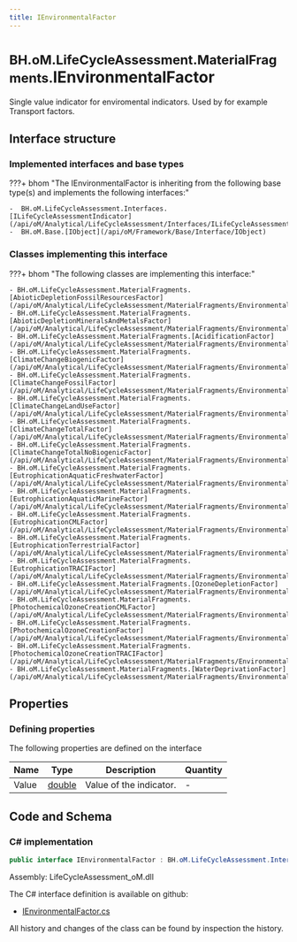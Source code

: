 ```yaml
---
title: IEnvironmentalFactor
---
```


# <small>BH.oM.LifeCycleAssessment.MaterialFragments.</small>**IEnvironmentalFactor**

Single value indicator for enviromental indicators. Used by for example Transport factors.

## Interface structure

### Implemented interfaces and base types

???+ bhom "The IEnvironmentalFactor is inheriting from the following base type(s) and implements the following interfaces:"

    -  BH.oM.LifeCycleAssessment.Interfaces.[ILifeCycleAssessmentIndicator](/api/oM/Analytical/LifeCycleAssessment/Interfaces/ILifeCycleAssessmentIndicator)
    -  BH.oM.Base.[IObject](/api/oM/Framework/Base/Interface/IObject)


### Classes implementing this interface

???+ bhom "The following classes are implementing this interface:"

    - BH.oM.LifeCycleAssessment.MaterialFragments.[AbioticDepletionFossilResourcesFactor](/api/oM/Analytical/LifeCycleAssessment/MaterialFragments/EnvironmentalFactors/AbioticDepletionFossilResourcesFactor)
    - BH.oM.LifeCycleAssessment.MaterialFragments.[AbioticDepletionMineralsAndMetalsFactor](/api/oM/Analytical/LifeCycleAssessment/MaterialFragments/EnvironmentalFactors/AbioticDepletionMineralsAndMetalsFactor)
    - BH.oM.LifeCycleAssessment.MaterialFragments.[AcidificationFactor](/api/oM/Analytical/LifeCycleAssessment/MaterialFragments/EnvironmentalFactors/AcidificationFactor)
    - BH.oM.LifeCycleAssessment.MaterialFragments.[ClimateChangeBiogenicFactor](/api/oM/Analytical/LifeCycleAssessment/MaterialFragments/EnvironmentalFactors/ClimateChangeBiogenicFactor)
    - BH.oM.LifeCycleAssessment.MaterialFragments.[ClimateChangeFossilFactor](/api/oM/Analytical/LifeCycleAssessment/MaterialFragments/EnvironmentalFactors/ClimateChangeFossilFactor)
    - BH.oM.LifeCycleAssessment.MaterialFragments.[ClimateChangeLandUseFactor](/api/oM/Analytical/LifeCycleAssessment/MaterialFragments/EnvironmentalFactors/ClimateChangeLandUseFactor)
    - BH.oM.LifeCycleAssessment.MaterialFragments.[ClimateChangeTotalFactor](/api/oM/Analytical/LifeCycleAssessment/MaterialFragments/EnvironmentalFactors/ClimateChangeTotalFactor)
    - BH.oM.LifeCycleAssessment.MaterialFragments.[ClimateChangeTotalNoBiogenicFactor](/api/oM/Analytical/LifeCycleAssessment/MaterialFragments/EnvironmentalFactors/ClimateChangeTotalNoBiogenicFactor)
    - BH.oM.LifeCycleAssessment.MaterialFragments.[EutrophicationAquaticFreshwaterFactor](/api/oM/Analytical/LifeCycleAssessment/MaterialFragments/EnvironmentalFactors/EutrophicationAquaticFreshwaterFactor)
    - BH.oM.LifeCycleAssessment.MaterialFragments.[EutrophicationAquaticMarineFactor](/api/oM/Analytical/LifeCycleAssessment/MaterialFragments/EnvironmentalFactors/EutrophicationAquaticMarineFactor)
    - BH.oM.LifeCycleAssessment.MaterialFragments.[EutrophicationCMLFactor](/api/oM/Analytical/LifeCycleAssessment/MaterialFragments/EnvironmentalFactors/EutrophicationCMLFactor)
    - BH.oM.LifeCycleAssessment.MaterialFragments.[EutrophicationTerrestrialFactor](/api/oM/Analytical/LifeCycleAssessment/MaterialFragments/EnvironmentalFactors/EutrophicationTerrestrialFactor)
    - BH.oM.LifeCycleAssessment.MaterialFragments.[EutrophicationTRACIFactor](/api/oM/Analytical/LifeCycleAssessment/MaterialFragments/EnvironmentalFactors/EutrophicationTRACIFactor)
    - BH.oM.LifeCycleAssessment.MaterialFragments.[OzoneDepletionFactor](/api/oM/Analytical/LifeCycleAssessment/MaterialFragments/EnvironmentalFactors/OzoneDepletionFactor)
    - BH.oM.LifeCycleAssessment.MaterialFragments.[PhotochemicalOzoneCreationCMLFactor](/api/oM/Analytical/LifeCycleAssessment/MaterialFragments/EnvironmentalFactors/PhotochemicalOzoneCreationCMLFactor)
    - BH.oM.LifeCycleAssessment.MaterialFragments.[PhotochemicalOzoneCreationFactor](/api/oM/Analytical/LifeCycleAssessment/MaterialFragments/EnvironmentalFactors/PhotochemicalOzoneCreationFactor)
    - BH.oM.LifeCycleAssessment.MaterialFragments.[PhotochemicalOzoneCreationTRACIFactor](/api/oM/Analytical/LifeCycleAssessment/MaterialFragments/EnvironmentalFactors/PhotochemicalOzoneCreationTRACIFactor)
    - BH.oM.LifeCycleAssessment.MaterialFragments.[WaterDeprivationFactor](/api/oM/Analytical/LifeCycleAssessment/MaterialFragments/EnvironmentalFactors/WaterDeprivationFactor)


## Properties



### Defining properties

The following properties are defined on the interface

| Name             | Type             | Description      | Quantity         |
|------------------|------------------|------------------|------------------|
| Value | [double](https://learn.microsoft.com/en-us/dotnet/api/System.Double?view=netstandard-2.0) | Value of the indicator. | - |


## Code and Schema

### C# implementation

``` C# title="C#"
public interface IEnvironmentalFactor : BH.oM.LifeCycleAssessment.Interfaces.ILifeCycleAssessmentIndicator, BH.oM.Base.IObject
```

Assembly: LifeCycleAssessment_oM.dll

The C# interface definition is available on github:

- [IEnvironmentalFactor.cs](https://github.com/BHoM/BHoM/blob/develop/LifeCycleAssessment_oM/MaterialFragments\EnvironmentalFactors\IEnvironmentalFactor.cs)

All history and changes of the class can be found by inspection the history.
